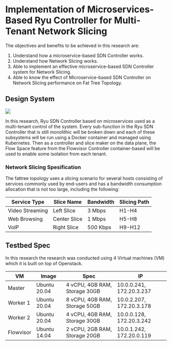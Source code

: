 #  Implementation of Microservices-Based Ryu Controller for Multi-Tenant Network Slicing

The objectives and benefits to be achieved in this research are:
1. Understand how a microservice-based SDN Controller works.
2. Understand how Network Slicing works.
3. Able to implement an effective microservice-based SDN Controller system for Network Slicing.
4. Able to know the effect of Microservice-based SDN Controller on Network Slicing performance on Fat Tree Topology.

## Design System
<img src="https://github.com/adaptivenetworklab/cloud-sdn/blob/main/assets/Design%20System.svg"/>

In this research, Ryu SDN Controller based on microservices used as a multi-tenant control of the system. Every sub-function in the Ryu SDN Controller that is still monolithic will be broken down and each of these subsystems will be run using a Docker container and managed using Kubernetes. Then as a controller and slice maker on the data plane, the Flow Space feature from the Flowvisor Controller container-based will be used to enable some isolation from each tenant. 

### Network Slicing Spesification

The fattree topology uses a slicing scenario for several hosts consisting of services commonly used by end-users and has a bandwidth consumption allocation that is not too large, including the following:

Service Type | Slice Name | Bandwidth | Slicing Path
--- | --- | --- | ---
Video Streaming |  Left Slice | 3 Mbps  | H1-H4
Web Browsing | Center Slice| 1 Mbps  | H5-H8
VoIP | Right Slice| 500 Kbps  | H9-H12

## Testbed Spec
In this research the research was conducted using 4 Virtual machines (VM) which it is built on top of Openstack.

VM | Image | Spec | IP
--- | --- | --- | ---
Master |  Ubuntu 20.04 | 4 vCPU, 4GB RAM, Storage 30GB  | 10.0.0.241, 172.20.3.237
Worker 1 | Ubuntu 20.04 | 8 vCPU, 4GB RAM, Storage 50GB  | 10.0.2.207, 172.20.3.178
Worker 2 | Ubuntu 20.04 | 4 vCPU, 4GB RAM, Storage 30GB  | 10.0.0.128, 172.20.3.242
Flowvisor | Ubuntu 14.04 | 2 vCPU, 2GB RAM, Storage 20GB | 10.0.1.242, 172.20.0.119


